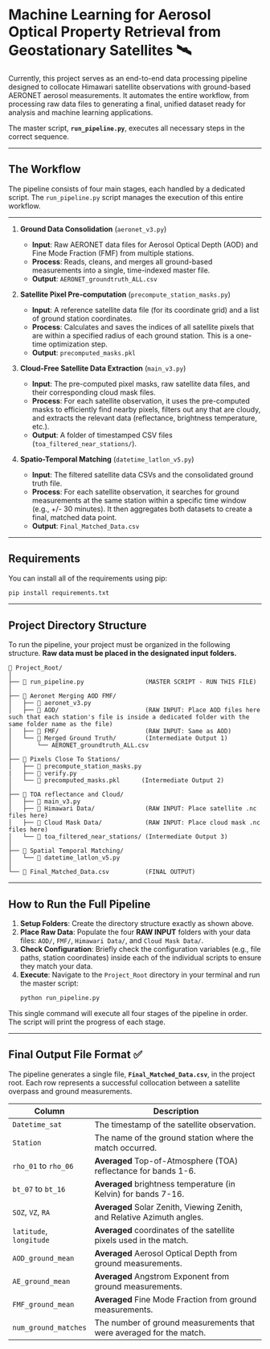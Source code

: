 # Machine Learning for Aerosol Optical Property Retrieval from Geostationary Satellites 🛰️

Currently, this project serves as an end-to-end data processing pipeline designed to collocate Himawari satellite observations with ground-based AERONET aerosol measurements. It automates the entire workflow, from processing raw data files to generating a final, unified dataset ready for analysis and machine learning applications.

The master script, **`run_pipeline.py`**, executes all necessary steps in the correct sequence.

---

## The Workflow

The pipeline consists of four main stages, each handled by a dedicated script. The `run_pipeline.py` script manages the execution of this entire workflow.

****

1.  **Ground Data Consolidation** (`aeronet_v3.py`)
    * **Input**: Raw AERONET data files for Aerosol Optical Depth (AOD) and Fine Mode Fraction (FMF) from multiple stations.
    * **Process**: Reads, cleans, and merges all ground-based measurements into a single, time-indexed master file.
    * **Output**: `AERONET_groundtruth_ALL.csv`

2.  **Satellite Pixel Pre-computation** (`precompute_station_masks.py`)
    * **Input**: A reference satellite data file (for its coordinate grid) and a list of ground station coordinates.
    * **Process**: Calculates and saves the indices of all satellite pixels that are within a specified radius of each ground station. This is a one-time optimization step.
    * **Output**: `precomputed_masks.pkl`

3.  **Cloud-Free Satellite Data Extraction** (`main_v3.py`)
    * **Input**: The pre-computed pixel masks, raw satellite data files, and their corresponding cloud mask files.
    * **Process**: For each satellite observation, it uses the pre-computed masks to efficiently find nearby pixels, filters out any that are cloudy, and extracts the relevant data (reflectance, brightness temperature, etc.).
    * **Output**: A folder of timestamped CSV files (`toa_filtered_near_stations/`).

4.  **Spatio-Temporal Matching** (`datetime_latlon_v5.py`)
    * **Input**: The filtered satellite data CSVs and the consolidated ground truth file.
    * **Process**: For each satellite observation, it searches for ground measurements at the same station within a specific time window (e.g., +/- 30 minutes). It then aggregates both datasets to create a final, matched data point.
    * **Output**: `Final_Matched_Data.csv`

---

## Requirements


You can install all of the requirements using pip:
```bash
pip install requirements.txt
```

---

## Project Directory Structure

To run the pipeline, your project must be organized in the following structure. **Raw data must be placed in the designated input folders.**

```
📁 Project_Root/
│
├── 📜 run_pipeline.py                 (MASTER SCRIPT - RUN THIS FILE)
│
├── 📁 Aeronet Merging AOD FMF/
│   ├── 📜 aeronet_v3.py
│   ├── 📁 AOD/                        (RAW INPUT: Place AOD files here such that each station's file is inside a dedicated folder with the same folder name as the file)
│   ├── 📁 FMF/                        (RAW INPUT: Same as AOD)
│   └── 📁 Merged Ground Truth/        (Intermediate Output 1)
│       └── AERONET_groundtruth_ALL.csv
│
├── 📁 Pixels Close To Stations/
│   ├── 📜 precompute_station_masks.py
|   ├── 📜 verify.py
│   └── 📜 precomputed_masks.pkl      (Intermediate Output 2)
│
├── 📁 TOA reflectance and Cloud/
│   ├── 📜 main_v3.py
│   ├── 📁 Himawari Data/              (RAW INPUT: Place satellite .nc files here)
│   ├── 📁 Cloud Mask Data/            (RAW INPUT: Place cloud mask .nc files here)
│   └── 📁 toa_filtered_near_stations/ (Intermediate Output 3)
│
├── 📁 Spatial Temporal Matching/
│   └── 📜 datetime_latlon_v5.py
│
└── 📜 Final_Matched_Data.csv          (FINAL OUTPUT)
```

---

## How to Run the Full Pipeline

1.  **Setup Folders**: Create the directory structure exactly as shown above.
2.  **Place Raw Data**: Populate the four **RAW INPUT** folders with your data files: `AOD/`, `FMF/`, `Himawari Data/`, and `Cloud Mask Data/`.
3.  **Check Configuration**: Briefly check the configuration variables (e.g., file paths, station coordinates) inside each of the individual scripts to ensure they match your data.
4.  **Execute**: Navigate to the `Project_Root` directory in your terminal and run the master script:
    ```bash
    python run_pipeline.py
    ```
This single command will execute all four stages of the pipeline in order. The script will print the progress of each stage.

---

## Final Output File Format ✅

The pipeline generates a single file, **`Final_Matched_Data.csv`**, in the project root. Each row represents a successful collocation between a satellite overpass and ground measurements.

| Column                | Description                                                                 |
|-----------------------|-----------------------------------------------------------------------------|
| `Datetime_sat`        | The timestamp of the satellite observation.                                 |
| `Station`             | The name of the ground station where the match occurred.                    |
| `rho_01` to `rho_06`  | **Averaged** Top-of-Atmosphere (TOA) reflectance for bands 1-6.             |
| `bt_07` to `bt_16`    | **Averaged** brightness temperature (in Kelvin) for bands 7-16.             |
| `SOZ`, `VZ`, `RA`     | **Averaged** Solar Zenith, Viewing Zenith, and Relative Azimuth angles.     |
| `latitude`, `longitude` | **Averaged** coordinates of the satellite pixels used in the match.         |
| `AOD_ground_mean`     | **Averaged** Aerosol Optical Depth from ground measurements.                |
| `AE_ground_mean`      | **Averaged** Angstrom Exponent from ground measurements.                    |
| `FMF_ground_mean`     | **Averaged** Fine Mode Fraction from ground measurements.                   |
| `num_ground_matches`  | The number of ground measurements that were averaged for the match.         |
